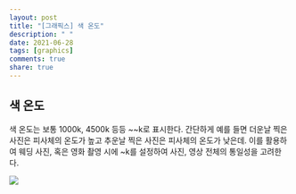 ```yaml
---
layout: post
title: "[그래픽스] 색 온도"
description: " "
date: 2021-06-28
tags: [graphics]
comments: true
share: true
---
```


## 색 온도

색 온도는 보통 1000k, 4500k 등등 ~~k로 표시한다.
간단하게 예를 들면 더운날 찍은 사진은 피사체의 온도가 높고 추운날 찍은 사진은 피사체의 온도가 낮은데. 이를 활용하여 웨딩 사진, 혹은 영화 촬영 시에 ~k를 설정하여 사진, 영상 전체의 통일성을 고려한다.

<img src="http://cfile226.uf.daum.net/image/2643233A52FF1CC3354EAA">
